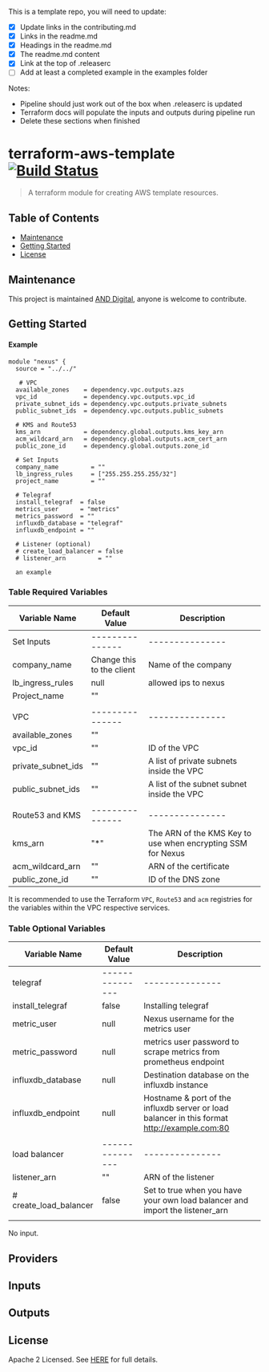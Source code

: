This is a template repo, you will need to update:

- [x] Update links in the contributing.md
- [x] Links in the readme.md
- [x] Headings in the readme.md
- [x] The readme.md content
- [x] Link at the top of .releaserc
- [ ] Add at least a completed example in the examples folder

Notes:
- Pipeline should just work out of the box when .releaserc is updated
- Terraform docs will populate the inputs and outputs during pipeline run 
- Delete these sections when finished 

# terraform-aws-template [![Build Status](https://github.com/and-digital/terraform-aws-template/workflows/build/badge.svg)](https://github.com/and-digital-cloud/terraform-aws-template)

> A terraform module for creating AWS template resources.

## Table of Contents

- [Maintenance](#maintenance)
- [Getting Started](#getting-started)
- [License](#license)

## Maintenance

This project is maintained [AND Digital](https://github.com/and-digital-cloud), anyone is welcome to contribute.

## Getting Started

#### Example


```
module "nexus" {
  source = "../../"

   # VPC
  available_zones    = dependency.vpc.outputs.azs
  vpc_id             = dependency.vpc.outputs.vpc_id
  private_subnet_ids = dependency.vpc.outputs.private_subnets
  public_subnet_ids  = dependency.vpc.outputs.public_subnets
  
  # KMS and Route53
  kms_arn            = dependency.global.outputs.kms_key_arn
  acm_wildcard_arn   = dependency.global.outputs.acm_cert_arn
  public_zone_id     = dependency.global.outputs.zone_id

  # Set Inputs
  company_name         = ""
  lb_ingress_rules     = ["255.255.255.255/32"]
  project_name         = ""

  # Telegraf
  install_telegraf  = false
  metrics_user      = "metrics"
  metrics_password  = ""
  influxdb_database = "telegraf"
  influxdb_endpoint = ""

  # Listener (optional)
  # create_load_balancer = false
  # listener_arn         = ""

  an example

```

### Table Required Variables

| Variable Name      | Default Value             | Description                                                 |
| ------------------ | ------------------------- | ----------------------------------------------------------- |
| Set Inputs         | ---------------           | ---------------                                             |
| company_name       | Change this to the client | Name of the company                                         |
| lb_ingress_rules   | null                      | allowed ips to nexus                                        |
| Project_name       | ""                        |                                                             |
|                    |                           |                                                             |
| VPC                | ---------------           | ---------------                                             |
| available_zones    | ""                        |                                                             |
| vpc_id             | ""                        | ID of the VPC                                               |
| private_subnet_ids | ""                        | A list of private subnets inside the VPC                    |
| public_subnet_ids  | ""                        | A list of the subnet subnet inside the VPC                  |
|                    |                           |                                                             |
| Route53 and KMS    | ---------------           | ---------------                                             |
| kms_arn            | "*"                       | The ARN of the KMS Key to use when encrypting SSM for Nexus |
| acm_wildcard_arn   | ""                        | ARN of the certificate                                      |
| public_zone_id     | ""                        | ID of the DNS zone                                          |

It is recommended to use the Terraform `VPC`, `Route53` and `acm` registries for the variables within the VPC respective services.


### Table Optional Variables

| Variable Name          | Default Value   | Description                                                                                  |
| ---------------------- | --------------- | -------------------------------------------------------------------------------------------- |
| telegraf               | --------------- | ---------------                                                                              |
| install_telegraf       | false           | Installing telegraf                                                                          |
| metric_user            | null            | Nexus username for the metrics user                                                          |
| metric_password        | null            | metrics user password to scrape metrics from prometheus endpoint                             |
| influxdb_database      | null            | Destination database on the influxdb instance                                                |
| influxdb_endpoint      | null            | Hostname & port of the influxdb server or load balancer in this format http://example.com:80 |
|                        |                 |                                                                                              |
| load balancer          | --------------- | ---------------                                                                              |
| listener_arn           | ""              | ARN of the listener                                                                          |
| # create_load_balancer | false           | Set to true when you have your own load balancer and import the listener_arn                 |
|                        |                 |

No input.


<!--- BEGIN_TF_DOCS --->
## Providers

## Inputs

## Outputs

<!--- END_TF_DOCS --->

## License

Apache 2 Licensed. See [HERE](https://github.com/and-digital-cloud/terraform-aws-nexus/blob/master/LICENSE) for full details.